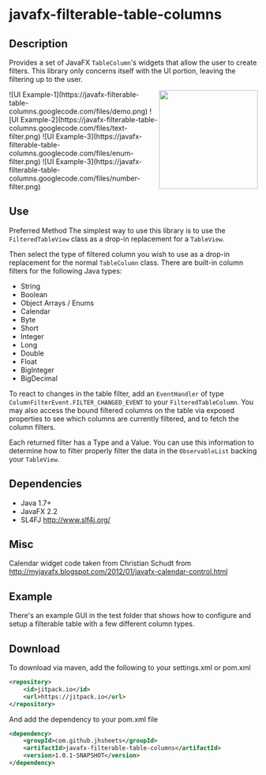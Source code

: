 # javafx-filterable-table-columns
## Description
Provides a set of JavaFX ```TableColumn```'s widgets that allow the user to create filters.  This library only concerns itself with the UI portion, leaving the filtering up to the user.

<img align="right" width="200" src="https://javafx-filterable-table-columns.googlecode.com/files/calendar-filter.png">
![UI Example-1](https://javafx-filterable-table-columns.googlecode.com/files/demo.png)
![UI Example-2](https://javafx-filterable-table-columns.googlecode.com/files/text-filter.png)
![UI Example-3](https://javafx-filterable-table-columns.googlecode.com/files/enum-filter.png)
![UI Example-3](https://javafx-filterable-table-columns.googlecode.com/files/number-filter.png)

## Use
Preferred Method
The simplest way to use this library is to use the ```FilteredTableView``` class as a drop-in replacement for a ```TableView```.

Then select the type of filtered column you wish to use as a drop-in replacement for the normal ```TableColumn``` class. There are built-in column filters for the following Java types:

* String
* Boolean
* Object Arrays / Enums
* Calendar
* Byte
* Short
* Integer
* Long
* Double
* Float
* BigInteger
* BigDecimal

To react to changes in the table filter, add an ```EventHandler``` of type ```ColumnFilterEvent.FILTER_CHANGED_EVENT``` to your ```FilteredTableColumn```. You may also access the bound filtered columns on the table via exposed properties to see which columns are currently filtered, and to fetch the column filters.

Each returned filter has a Type and a Value. You can use this information to determine how to filter properly filter the data in the ```ObservableList``` backing your ```TableView```.

## Dependencies
* Java 1.7+
* JavaFX 2.2
* SL4FJ http://www.slf4j.org/

## Misc
Calendar widget code taken from Christian Schudt from http://myjavafx.blogspot.com/2012/01/javafx-calendar-control.html

## Example
There's an example GUI in the test folder that shows how to configure and setup a filterable table with a few different column types.

## Download
To download via maven, add the following to your settings.xml or pom.xml
```xml
<repository>
    <id>jitpack.io</id>
    <url>https://jitpack.io</url>
</repository>
```
And add the dependency to your pom.xml file
```xml
<dependency>
    <groupId>com.github.jhsheets</groupId>
    <artifactId>javafx-filterable-table-columns</artifactId>
    <version>1.0.1-SNAPSHOT</version>
</dependency>
```
